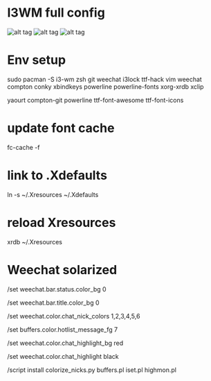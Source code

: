 # I3WM full config

![alt tag](http://img15.hostingpics.net/pics/971001201603291106411920x1200scrot.png)
![alt tag](http://img15.hostingpics.net/pics/391607201603291109041920x1200scrot.png)
![alt tag](http://img15.hostingpics.net/pics/487495201603291117121920x1200scrot.png)


# Env setup
sudo pacman -S i3-wm zsh git weechat i3lock ttf-hack vim weechat compton conky xbindkeys powerline powerline-fonts xorg-xrdb xclip 

yaourt compton-git powerline ttf-font-awesome ttf-font-icons

# update font cache
fc-cache -f

# link to .Xdefaults
ln -s ~/.Xresources ~/.Xdefaults

# reload Xresources
xrdb ~/.Xresources

# Weechat solarized
/set weechat.bar.status.color_bg 0

/set weechat.bar.title.color_bg 0

/set weechat.color.chat_nick_colors 1,2,3,4,5,6

/set buffers.color.hotlist_message_fg 7

/set weechat.color.chat_highlight_bg red

/set weechat.color.chat_highlight black

/script install colorize_nicks.py buffers.pl iset.pl highmon.pl
